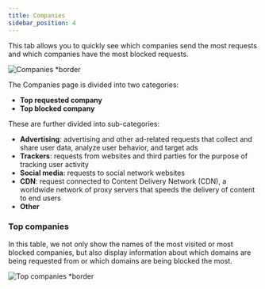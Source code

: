 ```yaml
---
title: Companies
sidebar_position: 4
---
```


This tab allows you to quickly see which companies send the most requests and which companies have the most blocked requests.

![Companies *border](https://cdn.adtidy.org/content/kb/dns/private/new_dns/statistics/companies.png)

The Companies page is divided into two categories:

- **Top requested company**
- **Top blocked company**

These are further divided into sub-categories:

- **Advertising**: advertising and other ad-related requests that collect and share user data, analyze user behavior, and target ads
- **Trackers**: requests from websites and third parties for the purpose of tracking user activity
- **Social media**: requests to social network websites
- **CDN**: request connected to Content Delivery Network (CDN), a worldwide network of proxy servers that speeds the delivery of content to end users
- **Other**

### Top companies

In this table, we not only show the names of the most visited or most blocked companies, but also display information about which domains are being requested from or which domains are being blocked the most.

![Top companies *border](https://cdn.adtidy.org/content/kb/dns/private/new_dns/statistics/top_companies_breakdown.png)

